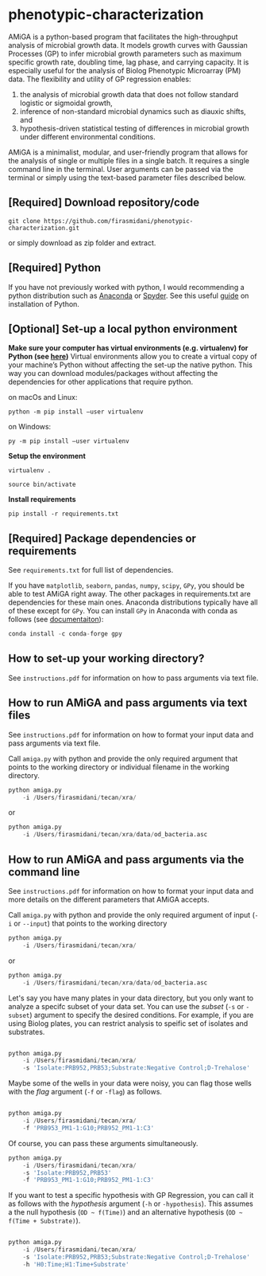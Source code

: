 # phenotypic-characterization

AMiGA is a python-based program that facilitates the high-throughput analysis of microbial growth data. It models growth curves with Gaussian Processes (GP) to infer microbial growth parameters such as maximum specific growth rate, doubling time, lag phase, and carrying capacity. It is especially useful for the analysis of Biolog Phenotypic Microarray (PM) data. The flexibility and utility of GP regression enables:
1. the analysis of microbial growth data that does not follow standard logistic or sigmoidal growth,
2. inference of non-standard microbial dynamics such as diauxic shifts, and
3. hypothesis-driven statistical testing of differences in microbial growth under different environmental conditions. 

AMiGA is a minimalist, modular, and user-friendly program that allows for the analysis of single or multiple files in a single batch. It requires a single command line in the terminal. User arguments can be passed via the terminal or simply using the text-based parameter files described below.

## [Required] Download repository/code 

```git clone https://github.com/firasmidani/phenotypic-characterization.git```

or simply download as zip folder and extract. 

## [Required] Python

If you have not previously worked with python, I would recommending a python distribution such as <a href="http://docs.continuum.io/anaconda/">Anaconda</a> or <a href="https://www.spyder-ide.org/">Spyder</a>. See this useful <a href="https://fangohr.github.io/blog/installation-of-python-spyder-numpy-sympy-scipy-pytest-matplotlib-via-anaconda.html">guide</a> on installation of Python.

## [Optional] Set-up a local python environment 

**Make sure your computer has virtual environments (e.g. virtualenv) for Python (see <a href="https://packaging.python.org/guides/installing-using-pip-and-virtual-environments/">here</a>)**
Virtual environments allow you to create a virtual copy of your machine’s Python without affecting the set-up the native python. This way you can download modules/packages without affecting the dependencies for other applications that require python.

on macOs and Linux: 

```python -m pip install —user virtualenv```

on Windows: 

```py -m pip install —user virtualenv```

**Setup the environment**

```virtualenv .```

```source bin/activate``` 

**Install requirements**

```pip install -r requirements.txt```

## [Required] Package dependencies or requirements

See `requirements.txt` for full list of dependencies. 

If you have `matplotlib`, `seaborn`, `pandas`, `numpy`, `scipy`, `GPy`, you should be able to test AMiGA right away. The other packages in requirements.txt are dependencies for these main ones. Anaconda distributions typically have all of these except for `GPy`. You can install `GPy` in Anaconda with conda as follows (see <a href="https://docs.anaconda.com/anaconda/user-guide/tasks/install-packages/">documentaiton</a>):

```python
conda install -c conda-forge gpy
```

## How to set-up your working directory?

See `instructions.pdf` for information on how to pass arguments via text file. 

## How to run AMiGA and pass arguments via text files

See `instructions.pdf` for information on how to format your input data and pass arguments via text file. 

Call ```amiga.py``` with python and provide the only required argument that points to the working directory or individual filename in the working directory.

```python
python amiga.py 
	-i /Users/firasmidani/tecan/xra/ 
```
or
```python
python amiga.py 
	-i /Users/firasmidani/tecan/xra/data/od_bacteria.asc
```

## How to run AMiGA and pass arguments via the command line

See ```instructions.pdf``` for information on how to format your input data and more details on the different parameters that AMiGA accepts.

Call ```amiga.py``` with python and provide the only required argument of input (```-i``` or ```--input```) that points to the working directory

```python
python amiga.py 
	-i /Users/firasmidani/tecan/xra/ 
```
or
```python
python amiga.py 
	-i /Users/firasmidani/tecan/xra/data/od_bacteria.asc
````

Let's say you have many plates in your data directory, but you only want to  analyze a specifc subset of your data set. You can use the *subset* (```-s``` or ```-subset```) argument to specify the desired conditions. For example, if you are using Biolog plates, you can restrict analysis to speific set of isolates and substrates.

```python

python amiga.py 
	-i /Users/firasmidani/tecan/xra/ 
	-s 'Isolate:PRB952,PRB53;Substrate:Negative Control;D-Trehalose'
```

Maybe some of the wells in your data were noisy, you can flag those wells with the *flag* argument (```-f``` or ```-flag```) as follows. 

```python

python amiga.py 
	-i /Users/firasmidani/tecan/xra/ 
	-f 'PRB953_PM1-1:G10;PRB952_PM1-1:C3'
```

Of course, you can pass these arguments simultaneously.

```python
python amiga.py 
	-i /Users/firasmidani/tecan/xra/ 
	-s 'Isolate:PRB952,PRB53'
	-f 'PRB953_PM1-1:G10;PRB952_PM1-1:C3'
```

If you want to test a specific hypothesis with GP Regression, you can call it as follows with the *hypothesis* argument (```-h``` or ```-hypothesis```). This assumes a the null hypothesis (```OD ~ f(Time)```) and an alternative hypothesis (```OD ~ f(Time + Substrate)```).
```python

python amiga.py 
	-i /Users/firasmidani/tecan/xra/ 
	-s 'Isolate:PRB952,PRB53;Substrate:Negative Control;D-Trehalose'
	-h 'H0:Time;H1:Time+Substrate'
```



